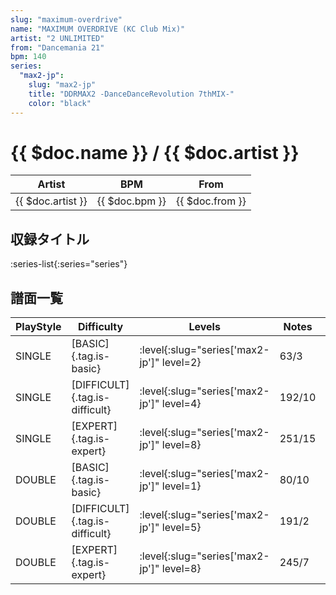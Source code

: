 ```yaml
---
slug: "maximum-overdrive"
name: "MAXIMUM OVERDRIVE (KC Club Mix)"
artist: "2 UNLIMITED"
from: "Dancemania 21"
bpm: 140
series:
  "max2-jp":
    slug: "max2-jp"
    title: "DDRMAX2 -DanceDanceRevolution 7thMIX-"
    color: "black"
---
```


# {{ $doc.name }} / {{ $doc.artist }}

|Artist|BPM|From|
|------|---|----|
|{{ $doc.artist }}|{{ $doc.bpm }}|{{ $doc.from }}|

## 収録タイトル

:series-list{:series="series"}

## 譜面一覧

|PlayStyle|Difficulty|Levels|Notes|Movie|
|---------|----------|------|-----|-----|
|SINGLE|[BASIC]{.tag.is-basic}|:level{:slug="series['max2-jp']" level=2}|63/3||
|SINGLE|[DIFFICULT]{.tag.is-difficult}|:level{:slug="series['max2-jp']" level=4}|192/10||
|SINGLE|[EXPERT]{.tag.is-expert}|:level{:slug="series['max2-jp']" level=8}|251/15||
|DOUBLE|[BASIC]{.tag.is-basic}|:level{:slug="series['max2-jp']" level=1}|80/10||
|DOUBLE|[DIFFICULT]{.tag.is-difficult}|:level{:slug="series['max2-jp']" level=5}|191/2||
|DOUBLE|[EXPERT]{.tag.is-expert}|:level{:slug="series['max2-jp']" level=8}|245/7||

